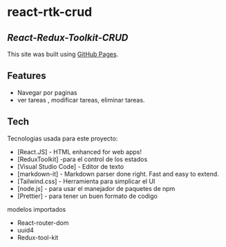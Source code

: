 # react-rtk-crud

## _React-Redux-Toolkit-CRUD_


This site was built using [GitHub Pages](https://pages.github.com/).

## Features

- Navegar por paginas
- ver tareas , modificar tareas, eliminar tareas.

## Tech

Tecnologias usada para este proyecto:

- [React.JS] - HTML enhanced for web apps!
- [ReduxToolkit] -para el control de los estados
- [Visual Studio Code] - Editor de texto
- [markdown-it] - Markdown parser done right. Fast and easy to extend.
- [Tailwind.css] - Herramienta para simplicar el UI
- [node.js] - para usar el manejador de paquetes de npm
- [Prettier] - para tener un buen formato de codigo

modelos importados

- React-router-dom
- uuid4
- Redux-tool-kit
